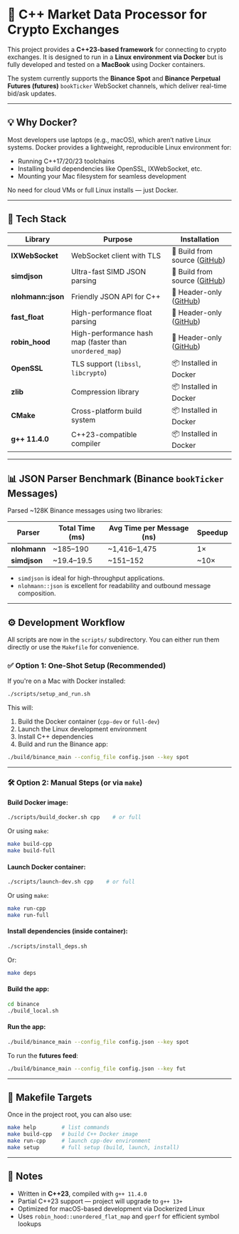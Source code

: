 # 🚀 C++ Market Data Processor for Crypto Exchanges

This project provides a **C++23-based framework** for connecting to crypto exchanges. It is designed to run in a **Linux environment via Docker** but is fully developed and tested on a **MacBook** using Docker containers.

The system currently supports the **Binance Spot** and **Binance Perpetual Futures (futures)** `bookTicker` WebSocket channels, which deliver real-time bid/ask updates.

---

## 💡 Why Docker?

Most developers use laptops (e.g., macOS), which aren’t native Linux systems. Docker provides a lightweight, reproducible Linux environment for:

- Running C++17/20/23 toolchains
- Installing build dependencies like OpenSSL, IXWebSocket, etc.
- Mounting your Mac filesystem for seamless development

No need for cloud VMs or full Linux installs — just Docker.

---

## 🧰 Tech Stack

| Library               | Purpose                                                   | Installation                                                                 |
|-----------------------|-----------------------------------------------------------|------------------------------------------------------------------------------|
| **IXWebSocket**       | WebSocket client with TLS                                 | 🔧 Build from source ([GitHub](https://github.com/machinezone/IXWebSocket)) |
| **simdjson**          | Ultra-fast SIMD JSON parsing                              | 🔧 Build from source ([GitHub](https://github.com/simdjson/simdjson))       |
| **nlohmann::json**    | Friendly JSON API for C++                                 | 📄 Header-only ([GitHub](https://github.com/nlohmann/json))                 |
| **fast_float**        | High-performance float parsing                            | 📄 Header-only ([GitHub](https://github.com/fastfloat/fast_float))          |
| **robin_hood**        | High-performance hash map (faster than `unordered_map`)   | 📄 Header-only ([GitHub](https://github.com/martinus/robin-hood-hashing))  |
| **OpenSSL**           | TLS support (`libssl`, `libcrypto`)                       | 📦 Installed in Docker                                                       |
| **zlib**              | Compression library                                       | 📦 Installed in Docker                                                       |
| **CMake**             | Cross-platform build system                               | 📦 Installed in Docker                                                       |
| **g++ 11.4.0**        | C++23-compatible compiler                                 | 📦 Installed in Docker                                                       |

---

## 📊 JSON Parser Benchmark (Binance `bookTicker` Messages)

Parsed ~128K Binance messages using two libraries:

| Parser         | Total Time (ms) | Avg Time per Message (ns) | Speedup |
|----------------|------------------|----------------------------|---------|
| **nlohmann**   | ~185–190         | ~1,416–1,475               | 1×      |
| **simdjson**   | ~19.4–19.5       | ~151–152                   | ~10×    |

- `simdjson` is ideal for high-throughput applications.
- `nlohmann::json` is excellent for readability and outbound message composition.

---

## ⚙️ Development Workflow

All scripts are now in the `scripts/` subdirectory. You can either run them directly or use the `Makefile` for convenience.

### ✅ Option 1: One-Shot Setup (Recommended)

If you're on a Mac with Docker installed:

```sh
./scripts/setup_and_run.sh
```

This will:

1. Build the Docker container (`cpp-dev` or `full-dev`)
2. Launch the Linux development environment
3. Install C++ dependencies
4. Build and run the Binance app:

```sh
./build/binance_main --config_file config.json --key spot
```

---

### 🛠 Option 2: Manual Steps (or via `make`)

#### Build Docker image:

```sh
./scripts/build_docker.sh cpp    # or full
```

Or using `make`:

```sh
make build-cpp
make build-full
```

#### Launch Docker container:

```sh
./scripts/launch-dev.sh cpp    # or full
```

Or using `make`:

```sh
make run-cpp
make run-full
```

#### Install dependencies (inside container):

```sh
./scripts/install_deps.sh
```

Or:

```sh
make deps
```

#### Build the app:

```sh
cd binance
./build_local.sh
```

#### Run the app:

```sh
./build/binance_main --config_file config.json --key spot
```

To run the **futures feed**:

```sh
./build/binance_main --config_file config.json --key fut
```

---

## 🧾 Makefile Targets

Once in the project root, you can also use:

```sh
make help        # list commands
make build-cpp   # build C++ Docker image
make run-cpp     # launch cpp-dev environment
make setup       # full setup (build, launch, install)
```

---

## 📝 Notes

- Written in **C++23**, compiled with `g++ 11.4.0`
- Partial C++23 support — project will upgrade to `g++ 13+`
- Optimized for macOS-based development via Dockerized Linux
- Uses `robin_hood::unordered_flat_map` and `gperf` for efficient symbol lookups


